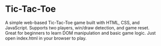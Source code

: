 # Tic-Tac-Toe
A simple web-based Tic-Tac-Toe game built with HTML, CSS, and JavaScript. Supports two players, win/draw detection, and game reset. Great for beginners to learn DOM manipulation and basic game logic. Just open index.html in your browser to play.
